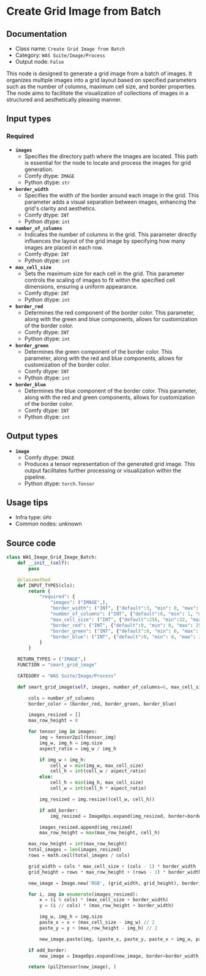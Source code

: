 # Create Grid Image from Batch
## Documentation
- Class name: `Create Grid Image from Batch`
- Category: `WAS Suite/Image/Process`
- Output node: `False`

This node is designed to generate a grid image from a batch of images. It organizes multiple images into a grid layout based on specified parameters such as the number of columns, maximum cell size, and border properties. The node aims to facilitate the visualization of collections of images in a structured and aesthetically pleasing manner.
## Input types
### Required
- **`images`**
    - Specifies the directory path where the images are located. This path is essential for the node to locate and process the images for grid generation.
    - Comfy dtype: `IMAGE`
    - Python dtype: `str`
- **`border_width`**
    - Specifies the width of the border around each image in the grid. This parameter adds a visual separation between images, enhancing the grid's clarity and aesthetics.
    - Comfy dtype: `INT`
    - Python dtype: `int`
- **`number_of_columns`**
    - Indicates the number of columns in the grid. This parameter directly influences the layout of the grid image by specifying how many images are placed in each row.
    - Comfy dtype: `INT`
    - Python dtype: `int`
- **`max_cell_size`**
    - Sets the maximum size for each cell in the grid. This parameter controls the scaling of images to fit within the specified cell dimensions, ensuring a uniform appearance.
    - Comfy dtype: `INT`
    - Python dtype: `int`
- **`border_red`**
    - Determines the red component of the border color. This parameter, along with the green and blue components, allows for customization of the border color.
    - Comfy dtype: `INT`
    - Python dtype: `int`
- **`border_green`**
    - Determines the green component of the border color. This parameter, along with the red and blue components, allows for customization of the border color.
    - Comfy dtype: `INT`
    - Python dtype: `int`
- **`border_blue`**
    - Determines the blue component of the border color. This parameter, along with the red and green components, allows for customization of the border color.
    - Comfy dtype: `INT`
    - Python dtype: `int`
## Output types
- **`image`**
    - Comfy dtype: `IMAGE`
    - Produces a tensor representation of the generated grid image. This output facilitates further processing or visualization within the pipeline.
    - Python dtype: `torch.Tensor`
## Usage tips
- Infra type: `GPU`
- Common nodes: unknown


## Source code
```python
class WAS_Image_Grid_Image_Batch:
    def __init__(self):
        pass

    @classmethod
    def INPUT_TYPES(cls):
        return {
            "required": {
                "images": ("IMAGE",),
                "border_width": ("INT", {"default":3, "min": 0, "max": 100, "step":1}),
                "number_of_columns": ("INT", {"default":6, "min": 1, "max": 24, "step":1}),
                "max_cell_size": ("INT", {"default":256, "min":32, "max":2048, "step":1}),
                "border_red": ("INT", {"default":0, "min": 0, "max": 255, "step":1}),
                "border_green": ("INT", {"default":0, "min": 0, "max": 255, "step":1}),
                "border_blue": ("INT", {"default":0, "min": 0, "max": 255, "step":1}),
            }
        }

    RETURN_TYPES = ("IMAGE",)
    FUNCTION = "smart_grid_image"

    CATEGORY = "WAS Suite/Image/Process"

    def smart_grid_image(self, images, number_of_columns=6, max_cell_size=256, add_border=False, border_red=255, border_green=255, border_blue=255, border_width=3):

        cols = number_of_columns
        border_color = (border_red, border_green, border_blue)

        images_resized = []
        max_row_height = 0

        for tensor_img in images:
            img = tensor2pil(tensor_img)
            img_w, img_h = img.size
            aspect_ratio = img_w / img_h

            if img_w > img_h:
                cell_w = min(img_w, max_cell_size)
                cell_h = int(cell_w / aspect_ratio)
            else:
                cell_h = min(img_h, max_cell_size)
                cell_w = int(cell_h * aspect_ratio)

            img_resized = img.resize((cell_w, cell_h))

            if add_border:
                img_resized = ImageOps.expand(img_resized, border=border_width // 2, fill=border_color)

            images_resized.append(img_resized)
            max_row_height = max(max_row_height, cell_h)

        max_row_height = int(max_row_height)
        total_images = len(images_resized)
        rows = math.ceil(total_images / cols)

        grid_width = cols * max_cell_size + (cols - 1) * border_width
        grid_height = rows * max_row_height + (rows - 1) * border_width

        new_image = Image.new('RGB', (grid_width, grid_height), border_color)

        for i, img in enumerate(images_resized):
            x = (i % cols) * (max_cell_size + border_width)
            y = (i // cols) * (max_row_height + border_width)

            img_w, img_h = img.size
            paste_x = x + (max_cell_size - img_w) // 2
            paste_y = y + (max_row_height - img_h) // 2

            new_image.paste(img, (paste_x, paste_y, paste_x + img_w, paste_y + img_h))

        if add_border:
            new_image = ImageOps.expand(new_image, border=border_width, fill=border_color)

        return (pil2tensor(new_image), )

```
